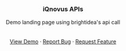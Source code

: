 <div align="center">

  <h3 align="center">iQnovus APIs</h3>

  <p align="center">
Demo landing page using brightidea's api call
    <br />
    <br />
    <br />
    <a href="https://iqnovus.000webhostapp.com/" target="_blank">View Demo</a>
    ·
    <a href="https://github.com/araksia/iqnovus/issues">Report Bug</a>
    ·
    <a href="https://github.com/araksia/iqnovus/issues">Request Feature</a>
  </p>
</div>
